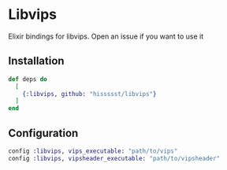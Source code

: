 # Libvips

Elixir bindings for libvips. Open an issue if you want to use it

## Installation

```elixir
def deps do
  [
    {:libvips, github: "hissssst/libvips"}
  ]
end
```

## Configuration

```elixir
config :libvips, vips_executable: "path/to/vips"
config :libvips, vipsheader_executable: "path/to/vipsheader"
```
